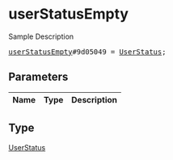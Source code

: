 # userStatusEmpty

Sample Description

<pre>
<a href="../constructor/userStatusEmpty.md">userStatusEmpty</a>#9d05049 = <a href="../type/UserStatus.md">UserStatus</a>;
</pre>

## Parameters

| Name | Type | Description |
|------|:----:|-------------|

## Type

[UserStatus](../type/UserStatus.md)
